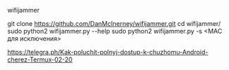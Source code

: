 wifijammer


git clone https://github.com/DanMcInerney/wifijammer.git
cd wifijammer/
sudo python2 wifijammer.py --help
sudo python2 wifijammer.py -s <MAC для исключения>


https://telegra.ph/Kak-poluchit-polnyj-dostup-k-chuzhomu-Android-cherez-Termux-02-20
